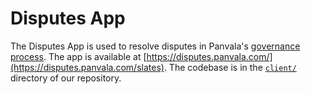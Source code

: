 # Disputes App

The Disputes App is used to resolve disputes in Panvala's [governance process](../governance/governance-overview.md). The app is available at [https://disputes.panvala.com/](https://disputes.panvala.com/slates). The codebase is in the [`client/`](https://github.com/Panvala/panvala/tree/master/client) directory of our repository.

